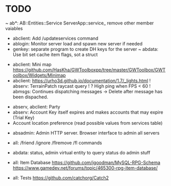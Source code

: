 # TODO

~ ab*: AB::Entities::Service ServerApp::service_ remove other member vaiables
+ abclient: Add /updateservices command
+ ablogin: Monitor server load and spawn new server if needed
+ genkey: separate program to create DH keys for the server
~ abdata: Use bit set cache item flags, sot a struct
* abclient: Mini map https://github.com/HasKha/GWToolboxpp/tree/master/GWToolbox/GWToolbox/Widgets/Minimap
* abclient: https://urho3d.github.io/documentation/1.7/_lights.html
! abserv: TerrainPatch raycast query
! ? High ping when FPS < 60
! abmsgs: Continues dispatching messages -> Delete after message has been dispached.
+ abserv, abclient: Party
+ abserv: Account Key itself expires and makes accounts that may expire (Trial Key)
+ Account location preference (read possible values from services table)

* absadmin: Admin HTTP server. Browser interface to admin all servers


* all: /friend /ignore /flremove /fl commands
* abdata: status, admin virtual entity to query status do admin stuff
* all: Item Database
  https://github.com/jgoodman/MySQL-RPG-Schema   
  https://www.gamedev.net/forums/topic/465300-rpg-item-database/

* all: Tests https://github.com/catchorg/Catch2
